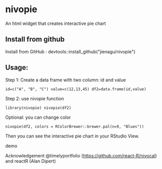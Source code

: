 # nivopie
An html widget that creates interactive pie chart

## Install from github
Install from GitHub : devtools::install_github("jienagu/nivopie")

## Usage:
Step 1: Create a data frame with two column: id and value

`id=c("A", "B", "C") value=c(12,13,45) df2=data.frame(id,value)`

Step 2: use nivopie function

`library(nivopie) nivopie(df2)` 

Optional: you can change color 

`nivopie(df2, colors = RColorBrewer::brewer.pal(n=9, "Blues"))`

Then you can see the interactive pie chart in your RStudio View.

demo

Acknowledgement
@timelyportfolio (https://github.com/react-R/nivocal) and reactR (Alan Dipert)
